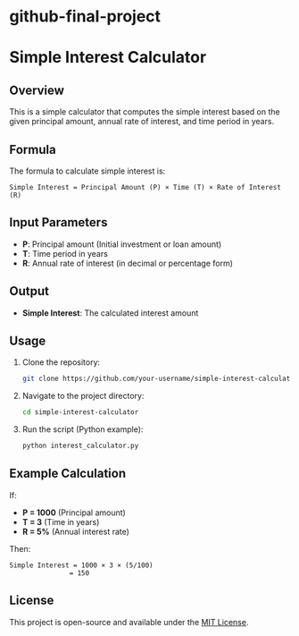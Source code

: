 # github-final-project
# Simple Interest Calculator

## Overview
This is a simple calculator that computes the simple interest based on the given principal amount, annual rate of interest, and time period in years.

## Formula
The formula to calculate simple interest is:

```
Simple Interest = Principal Amount (P) × Time (T) × Rate of Interest (R)
```

## Input Parameters
- **P**: Principal amount (Initial investment or loan amount)
- **T**: Time period in years
- **R**: Annual rate of interest (in decimal or percentage form)

## Output
- **Simple Interest**: The calculated interest amount

## Usage
1. Clone the repository:
   ```sh
   git clone https://github.com/your-username/simple-interest-calculator.git
   ```
2. Navigate to the project directory:
   ```sh
   cd simple-interest-calculator
   ```
3. Run the script (Python example):
   ```sh
   python interest_calculator.py
   ```

## Example Calculation
If:
- **P = 1000** (Principal amount)
- **T = 3** (Time in years)
- **R = 5%** (Annual interest rate)

Then:
```
Simple Interest = 1000 × 3 × (5/100)
               = 150
```

## License
This project is open-source and available under the [MIT License](LICENSE).

